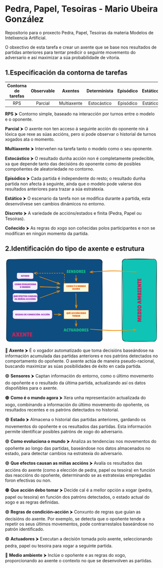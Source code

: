 # Pedra, Papel, Tesoiras - Mario Ubeira González

Repositorio para o proxecto Pedra, Papel, Tesoiras da materia Modelos de Intelixencia Artificial.  

O obxectivo de esta tarefa e crear un axente que se base nos resultados de partidas anteriores para tentar predicir o seguinte movemento do adversario e así maximizar a súa probabilidade de vitoria.  

## 1.Especificación da contorna de tarefas  

| **Contorna de tarefas** | **Observable** | **Axentes** | **Determinista** | **Episódico** | **Estático** | **Discreto** | **Coñecido** |  
|:-----------------------:|:--------------:|:-----------:|:----------------:|:-------------:|:------------:|:------------:|:------------:|  
| RPS                    | Parcial        | Multiaxente | Estocástico      | Episódico      | Estático      | Discreto      | Coñecido     |  

**RPS** ⮞ Contorno simple, baseado na interacción por turnos entre o modelo e o oponente.

**Parcial** ⮞ O axente non ten acceso á seguinte acción do oponente nin á lóxica que rexe as súas accións, pero si pode observar o historial de turnos xogados ata o momento.

**Multiaxente** ⮞ Interveñen na tarefa tanto o modelo como o seu oponente.

**Estocástico** ⮞ O resultado dunha acción non é completamente predecible, xa que depende tanto das decisións do oponente como de posibles compoñentes de aleatoriedade no contorno.

**Episódico** ⮞ Cada partida é independente do resto; o resultado dunha partida non afecta á seguinte, aínda que o modelo pode valerse dos resultados anteriores para trazar a súa estratexia.

**Estático** ⮞ O escenario da tarefa non se modifica durante a partida, esta desenvólvese sen cambios dinámicos no entorno.

**Discreto** ⮞ A variedade de accións/estados e finita (Pedra, Papel ou Tesoiras).

**Coñecido** ⮞ As regras do xogo son coñecidas polos participantes e non se modifican en ningún momento da partida.

## 2.Identificación do tipo de axente e estrutura 

![](./img/estrutura_do_axente.png)

🔴 **Axente** ⮞ É o xogador automatizado que toma decisións baseándose na información acumulada das partidas anteriores e nos patróns detectados no comportamento do opoñente. O axente actúa de maneira pseudo-racional, buscando maximizar as súas posibilidades de éxito en cada partida.

🟢 **Sensores** ⮞ Captan información do entorno, como o último movemento do opoñente e o resultado da última partida, actualizando así os datos dispoñibles para o axente.

🟠 **Como é o mundo agora** ⮞ Xera unha representación actualizada do xogo, combinando a información do último movemento do opoñente, os resultados recentes e os patróns detectados no historial.

🟣 **Estado** ⮞ Almacena o historial das partidas anteriores, gardando os movementos do opoñente e os resultados das partidas. Esta información permite identificar posibles patróns de xogo do adversario.

🟣 **Como evoluciona o mundo** ⮞ Analiza as tendencias nos movementos do opoñente ao longo das partidas, baseándose nos datos almacenados no estado, para detectar cambios na estratexia do adversario.

🟣 **Que efectos causan as miñas accións**  ⮞ Avalía os resultados das accións do axente (como a elección de pedra, papel ou tesoira) en función das reaccións do opoñente, determinando se as estratexias empregadas foron efectivas ou non.

🟠 **Que acción debo tomar** ⮞ Decide cal é a mellor opción a xogar (pedra, papel ou tesoira) en función dos patróns detectados, o estado actual do xogo e as regras definidas.

🟣 **Regras de condición–acción** ⮞ Conxunto de regras que guían as decisións do axente. Por exemplo, se detecta que o opoñente tende a repetir os seus últimos movementos, pode contrarrestalos baseándose no patrón identificado.

🟢 **Actuadores** ⮞ Executan a decisión tomada polo axente, seleccionando pedra, papel ou tesoira para xogar a seguinte partida.

🔴 **Medio ambiente** ⮞ Inclúe o opoñente e as regras do xogo, proporcionando ao axente o contexto no que se desenvolven as partidas.